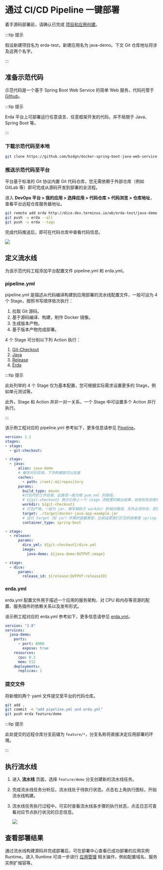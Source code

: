 # 通过 CI/CD Pipeline 一键部署

着手源码部署前，请确认已完成 [项目和应用创建](../../../quick-start/newbie.html#加入项目)。

:::tip 提示

假设新建项目名为 erda-test，新建应用名为 java-demo。下文 Git 仓库地址将涉及这两个名字。

:::

## 准备示范代码

示范代码是一个基于 Spring Boot Web Service 的简单 Web 服务，代码托管于 [Github](https://github.com/bzdgn/docker-spring-boot-java-web-service-example.git)。

:::tip 提示

Erda 平台上可部署运行任意语言、任意框架开发的代码，并不局限于 Java、Spring Boot 等。

:::

### 下载示范代码至本地

```bash
git clone https://github.com/bzdgn/docker-spring-boot-java-web-service-example.git
```

### 推送示范代码至平台

平台基于标准的 Git 协议内置 Git 代码仓库，您无需依赖于外部仓库（例如 GitLab 等）即可完成从源码开发到部署的全流程。

进入 **DevOps 平台 > 我的应用 > 选择应用 > 代码仓库 > 代码浏览 > 仓库地址**，查看平台远程仓库服务器地址。

```bash
git remote add erda http://dice.dev.terminus.io/wb/erda-test/java-demo
git push -u erda --all
git push -u erda --tags
```

完成代码推送后，即可在代码仓库中查看代码信息。

![](https://terminus-paas.oss-cn-hangzhou.aliyuncs.com/paas-doc/2021/08/22/0acc79b4-1758-4b19-ba8d-b3552c7cecdb.png)

## 定义流水线

为该示范代码工程添加平台配置文件 pipeline.yml 和 erda.yml。

### pipeline.yml

pipeline.yml 是描述从代码编译构建到应用部署的流水线配置文件，一般可设为 4 个 Stage，按照书写顺序依次执行：

1. 拉取 Git 源码。
2. 基于源码编译、构建，制作 Docker 镜像。
3. 生成版本产物。
4. 基于版本产物完成部署。

4 个 Stage 可分别以下列 Action 执行：

1. [Git-Checkout](https://www.erda.cloud/market/action/git-checkout)
2. [Java](https://www.erda.cloud/market/action/java)
3. [Release](https://www.erda.cloud/market/action/release)
4. [Erda](https://www.erda.cloud/market/action/dice)

:::tip 提示

此处列举的 4 个 Stage 仅为基本配置，您可根据实际需求设置更多的 Stage，例如单元测试等。

此外，Stage 和 Action 并非一对一关系，一个 Stage 中可设置多个 Action 并行执行。

:::

该示例工程对应的 pipeline.yml 参考如下，更多信息请参见 [Pipeline](../guides/reference/pipeline.html)。

```yaml
version: 1.1
stages:
- stage:
  - git-checkout:

- stage:
  - java:
      alias: java-demo
      # 缓存对应目录，下次构建就可以加速
      caches:
        - path: /root/.m2/repository
      params:
        build_type: maven
        #打包时的工作目录，此路径一般为根 pom.xml 的路径。
        # ${git-checkout} 表示引用上一个 stage 流程里的输出结果，如有别名则使用别名表示
        workdir: ${git-checkout}
        # 打包产物，一般为 jar，填写相较于 workdir 的相对路径。文件必须存在，否则将会出错。
        target: ./target/docker-java-app-example.jar
        # 运行 target（如 jar）所需的容器类型，比如这里我们打包的结果是 spring-boot 的 fat jar，故使用 spring-boot container
        container_type: spring-boot

- stage:
  - release:
      params:
        dice_yml: ${git-checkout}/dice.yml
        image:
          java-demo: ${java-demo:OUTPUT:image}

- stage:
  - dice:
      params:
        release_id: ${release:OUTPUT:releaseID}
```

### erda.yml

erda.yml 配置文件用于描述一个应用的服务架构、对 CPU 和内存等资源的配置、服务插件的依赖关系以及发布形式。

该示例工程对应的 erda.yml 参考如下，更多信息请参见 [erda.yml](../guides/reference/erda-yaml.html)。

```yaml
version: "2.0"
services:
  java-demo:
    ports:
      - port: 8080
        expose: true
    resources:
      cpu: 0.2
      mem: 512
    deployments:
      replicas: 1
```

### 提交文件

将新增的两个 yaml 文件提交至平台的代码仓库。

```bash
git add .
git commit -m "add pipeline.yml and erda.yml"
git push erda feature/demo
```

:::tip 提示

此处提交的远程仓库分支前缀为 `feature/*`，分支名称将直接决定应用部署的环境。

:::

## 执行流水线

1. 进入 **流水线** 页面，选择 `feature/demo` 分支创建新的流水线任务。

2. 完成流水线任务分析后，流水线处于待执行状态。点击右上角执行图标，开始流水线构建。

3. 流水线任务执行过程中，可实时查看流水线各步骤的执行状态，点击日志可查看对应节点执行状况的日志信息。

   ![](https://terminus-paas.oss-cn-hangzhou.aliyuncs.com/paas-doc/2021/08/22/5f882932-c71f-4cfa-b1ca-78be91a8c26b.png)

## 查看部署结果

通过流水线构建源码并完成部署后，可在部署中心查看已成功部署的应用实例 Runtime。进入 Runtime 可进一步进行 [应用管理](../guides/deploy/management.html) 相关操作，例如配置域名、服务实例扩缩容等。
